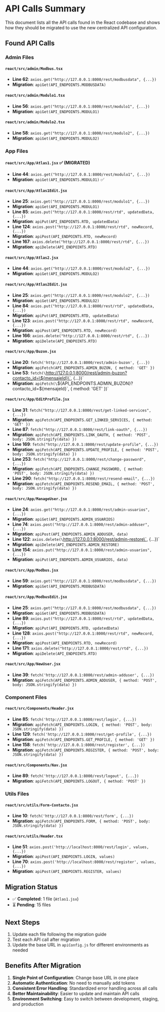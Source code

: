 # API Calls Summary

This document lists all the API calls found in the React codebase and shows how they should be migrated to use the new centralized API configuration.

## Found API Calls

### Admin Files

#### `react/src/admin/Modbus.tsx`
- **Line 62**: `axios.get("http://127.0.0.1:8000/rest/modbusdata", {...})`
- **Migration**: `apiGet(API_ENDPOINTS.MODBUSDATA)`

#### `react/src/admin/Modulo1.tsx`
- **Line 56**: `axios.get("http://127.0.0.1:8000/rest/modulo1", {...})`
- **Migration**: `apiGet(API_ENDPOINTS.MODULO1)`

#### `react/src/admin/Modulo2.tsx`
- **Line 58**: `axios.get("http://127.0.0.1:8000/rest/modulo2", {...})`
- **Migration**: `apiGet(API_ENDPOINTS.MODULO2)`

### App Files

#### `react/src/App/Atlas1.jsx` ✅ (MIGRATED)
- **Line 44**: `axios.get("http://127.0.0.1:8000/rest/modulo1", {...})`
- **Migration**: `apiGet(API_ENDPOINTS.MODULO1)` ✅

#### `react/src/App/Atlas1Edit.jsx`
- **Line 25**: `axios.get("http://127.0.0.1:8000/rest/modulo1", {...})`
- **Migration**: `apiGet(API_ENDPOINTS.MODULO1)`
- **Line 85**: `axios.put("http://127.0.0.1:8000/rest/rtd", updatedData, {...})`
- **Migration**: `apiPut(API_ENDPOINTS.RTD, updatedData)`
- **Line 124**: `axios.post("http://127.0.0.1:8000/rest/rtd", newRecord, {...})`
- **Migration**: `apiPost(API_ENDPOINTS.RTD, newRecord)`
- **Line 167**: `axios.delete("http://127.0.0.1:8000/rest/rtd", {...})`
- **Migration**: `apiDelete(API_ENDPOINTS.RTD)`

#### `react/src/App/Atlas2.jsx`
- **Line 44**: `axios.get("http://127.0.0.1:8000/rest/modulo2", {...})`
- **Migration**: `apiGet(API_ENDPOINTS.MODULO2)`

#### `react/src/App/Atlas2Edit.jsx`
- **Line 25**: `axios.get("http://127.0.0.1:8000/rest/modulo2", {...})`
- **Migration**: `apiGet(API_ENDPOINTS.MODULO2)`
- **Line 84**: `axios.put("http://127.0.0.1:8000/rest/rtd", updatedData, {...})`
- **Migration**: `apiPut(API_ENDPOINTS.RTD, updatedData)`
- **Line 123**: `axios.post("http://127.0.0.1:8000/rest/rtd", newRecord, {...})`
- **Migration**: `apiPost(API_ENDPOINTS.RTD, newRecord)`
- **Line 166**: `axios.delete("http://127.0.0.1:8000/rest/rtd", {...})`
- **Migration**: `apiDelete(API_ENDPOINTS.RTD)`

#### `react/src/App/Buzon.jsx`
- **Line 20**: `fetch('http://127.0.0.1:8000/rest/admin-buzon', {...})`
- **Migration**: `apiFetch(API_ENDPOINTS.ADMIN_BUZON, { method: 'GET' })`
- **Line 53**: `fetch(\`http://127.0.0.1:8000/rest/admin-buzon?contacto_id=\${mensajeId}\`, {...})`
- **Migration**: `apiFetch(\`${API_ENDPOINTS.ADMIN_BUZON}?contacto_id=\${mensajeId}\`, { method: 'GET' })`

#### `react/src/App/EditProfile.jsx`
- **Line 31**: `fetch("http://127.0.0.1:8000/rest/get-linked-services", {...})`
- **Migration**: `apiFetch(API_ENDPOINTS.GET_LINKED_SERVICES, { method: 'GET' })`
- **Line 87**: `fetch("http://127.0.0.1:8000/rest/link-oauth", {...})`
- **Migration**: `apiFetch(API_ENDPOINTS.LINK_OAUTH, { method: 'POST', body: JSON.stringify(data) })`
- **Line 169**: `fetch("http://127.0.0.1:8000/rest/update-profile", {...})`
- **Migration**: `apiFetch(API_ENDPOINTS.UPDATE_PROFILE, { method: 'POST', body: JSON.stringify(data) })`
- **Line 253**: `fetch("http://127.0.0.1:8000/rest/change-password", {...})`
- **Migration**: `apiFetch(API_ENDPOINTS.CHANGE_PASSWORD, { method: 'POST', body: JSON.stringify(data) })`
- **Line 290**: `fetch("http://127.0.0.1:8000/rest/resend-email", {...})`
- **Migration**: `apiFetch(API_ENDPOINTS.RESEND_EMAIL, { method: 'POST', body: JSON.stringify(data) })`

#### `react/src/App/ManageUser.jsx`
- **Line 24**: `axios.get("http://127.0.0.1:8000/rest/admin-usuarios", {...})`
- **Migration**: `apiGet(API_ENDPOINTS.ADMIN_USUARIOS)`
- **Line 74**: `axios.post("http://127.0.0.1:8000/rest/admin-adduser", {...})`
- **Migration**: `apiPost(API_ENDPOINTS.ADMIN_ADDUSER, data)`
- **Line 122**: `axios.delete(\`http://127.0.0.1:8000/rest/admin-restore\`, {...})`
- **Migration**: `apiDelete(API_ENDPOINTS.ADMIN_RESTORE)`
- **Line 154**: `axios.put("http://127.0.0.1:8000/rest/admin-usuarios", {...})`
- **Migration**: `apiPut(API_ENDPOINTS.ADMIN_USUARIOS, data)`

#### `react/src/App/Modbus.jsx`
- **Line 59**: `axios.get("http://127.0.0.1:8000/rest/modbusdata", {...})`
- **Migration**: `apiGet(API_ENDPOINTS.MODBUSDATA)`

#### `react/src/App/ModbusEdit.jsx`
- **Line 25**: `axios.get("http://127.0.0.1:8000/rest/modbusdata", {...})`
- **Migration**: `apiGet(API_ENDPOINTS.MODBUSDATA)`
- **Line 89**: `axios.put("http://127.0.0.1:8000/rest/rtd", updatedData, {...})`
- **Migration**: `apiPut(API_ENDPOINTS.RTD, updatedData)`
- **Line 128**: `axios.post("http://127.0.0.1:8000/rest/rtd", newRecord, {...})`
- **Migration**: `apiPost(API_ENDPOINTS.RTD, newRecord)`
- **Line 171**: `axios.delete("http://127.0.0.1:8000/rest/rtd", {...})`
- **Migration**: `apiDelete(API_ENDPOINTS.RTD)`

#### `react/src/App/NewUser.jsx`
- **Line 39**: `fetch('http://127.0.0.1:8000/rest/admin-adduser', {...})`
- **Migration**: `apiFetch(API_ENDPOINTS.ADMIN_ADDUSER, { method: 'POST', body: JSON.stringify(data) })`

### Component Files

#### `react/src/Components/Header.jsx`
- **Line 85**: `fetch('http://127.0.0.1:8000/rest/login', {...})`
- **Migration**: `apiFetch(API_ENDPOINTS.LOGIN, { method: 'POST', body: JSON.stringify(data) })`
- **Line 129**: `fetch('http://127.0.0.1:8000/rest/get-profile', {...})`
- **Migration**: `apiFetch(API_ENDPOINTS.GET_PROFILE, { method: 'GET' })`
- **Line 158**: `fetch('http://127.0.0.1:8000/rest/register', {...})`
- **Migration**: `apiFetch(API_ENDPOINTS.REGISTER, { method: 'POST', body: JSON.stringify(data) })`

#### `react/src/Components/Nav.jsx`
- **Line 89**: `fetch('http://127.0.0.1:8000/rest/logout', {...})`
- **Migration**: `apiFetch(API_ENDPOINTS.LOGOUT, { method: 'POST' })`

### Utils Files

#### `react/src/utils/Form-Contacto.jsx`
- **Line 10**: `fetch('http://127.0.0.1:8000/rest/form', {...})`
- **Migration**: `apiFetch(API_ENDPOINTS.FORM, { method: 'POST', body: JSON.stringify(data) })`

#### `react/src/utils/Header.tsx`
- **Line 51**: `axios.post('http://localhost:8000/rest/login', values, {...})`
- **Migration**: `apiPost(API_ENDPOINTS.LOGIN, values)`
- **Line 70**: `axios.post('http://localhost:8000/rest/register', values, {...})`
- **Migration**: `apiPost(API_ENDPOINTS.REGISTER, values)`

## Migration Status

- ✅ **Completed**: 1 file (`Atlas1.jsx`)
- ⏳ **Pending**: 15 files

## Next Steps

1. Update each file following the migration guide
2. Test each API call after migration
3. Update the base URL in `apiConfig.js` for different environments as needed

## Benefits After Migration

1. **Single Point of Configuration**: Change base URL in one place
2. **Automatic Authentication**: No need to manually add tokens
3. **Consistent Error Handling**: Standardized error handling across all calls
4. **Better Maintainability**: Easier to update and maintain API calls
5. **Environment Switching**: Easy to switch between development, staging, and production
